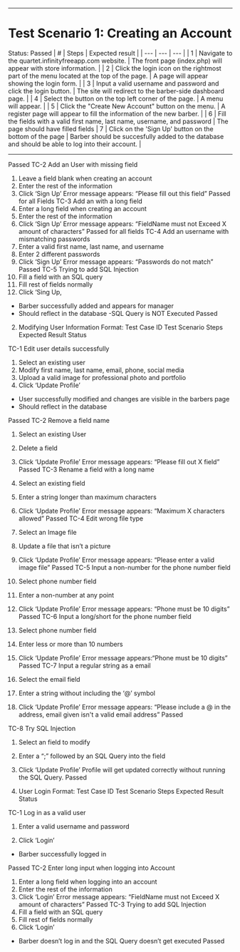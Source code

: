 ****************************************
# Test Scenario 1: Creating an Account
Status: Passed
| # | Steps | Expected result |
| --- | --- | --- |
| 1 | Navigate to the quartet.infinityfreeapp.com website. | The front page (index.php) will appear with store information. |
| 2 | Click the login icon on the rightmost part of the menu located at the top of the page. | A page will appear showing the login form. |
| 3 | Input a valid username and password and click the login button. | The site will redirect to the barber-side dashboard page. |
| 4 | Select the button on the top left corner of the page. | A menu will appear. |
| 5 | Click the "Create New Account" button on the menu. | A register page will appear to fill the information of the new barber. |
| 6 | Fill the fields with a valid first name, last name, username, and password | The page should have filled fields
| 7 | Click on the 'Sign Up' button on the bottom of the page | Barber should be succesfully added to the database and should be able to log into their account. |

****************************************



Passed
TC-2
Add an User with missing field
1. Leave a field blank when creating an account
2. Enter the rest of the information
3. Click ‘Sign Up’
Error message appears: “Please fill out this field”
Passed for all Fields
TC-3
Add an with a long field
1. Enter a long field when creating an account
3. Enter the rest of the information
3. Click ‘Sign Up’
Error message appears: “FieldName must not Exceed X amount of characters”
Passed for all fields
TC-4
Add an username with mismatching passwords
1. Enter a valid  first name, last name, and username
2. Enter 2 different passwords
3. Click ‘Sign Up’
Error message appears: “Passwords do not match”
Passed
TC-5
Trying to add SQL Injection
1. Fill a field with an SQL query
2. Fill rest of fields normally
3. Click ‘Sing Up, 
- Barber successfully added and appears for manager
- Should reflect in the database
-SQL Query is NOT Executed
Passed






2. Modifying User Information
Format:
Test Case ID
Test Scenario
Steps
Expected Result
Status


TC-1
Edit user details successfully
1. Select an existing user
2. Modify first name, last name, email, phone, social media
3. Upload a valid image for professional photo and portfolio
4. Click ‘Update Profile’
- User successfully modified and changes are visible in the barbers page
- Should reflect in the database


Passed
TC-2
Remove a field name
1. Select an existing User
2. Delete a field
3. Click ‘Update Profile’
Error message appears: “Please fill out X field”
Passed
TC-3
Rename a field with a long name
1. Select an existing field
2. Enter a string longer than maximum characters
3. Click ‘Update Profile’
Error message appears: “Maximum X characters allowed”
Passed
TC-4
Edit wrong file type
1. Select an Image file
2. Update a file that isn’t a picture
3. Click ‘Update Profile’
Error message appears: “Please enter a valid image file”
Passed
TC-5
Input a non-number for the phone number field


1. Select phone number field
2. Enter a non-number at any point
3. Click ‘Update Profile’
Error message appears: “Phone must be 10 digits”
Passed
TC-6
Input a long/short for the phone number field


1. Select phone number field
2. Enter less or more than 10 numbers
3. Click ‘Update Profile’
Error message appears:“Phone must be 10 digits”
Passed
TC-7
Input a regular string as a email
1. Select the email field
2. Enter a string without including the ‘@’ symbol 
3. Click ‘Update Profile’
Error message appears: “Please include a @ in the address, email given isn't a valid email address”
Passed


TC-8
Try SQL Injection
1. Select an field to modify
2. Enter a “;” followed by an SQL Query into the field
3. Click ‘Update Profile’
Profile will get updated correctly without running the SQL Query. 
Passed


3. User Login
Format:
Test Case ID
Test Scenario
Steps
Expected Result
Status


TC-1
Log in as a valid user
1. Enter a valid username and password

4. Click ‘Login’
- Barber successfully logged in


Passed
TC-2
Enter long input when logging into Account
1. Enter a long field when logging into an account
3. Enter the rest of the information
3. Click ‘Login’
Error message appears: “FieldName must not Exceed X amount of characters”
Passed
TC-3
Trying to add SQL Injection
1. Fill a field with an SQL query
2. Fill rest of fields normally
3. Click ‘Login’
- Barber doesn’t log in and the SQL Query doesn’t get executed
Passed




